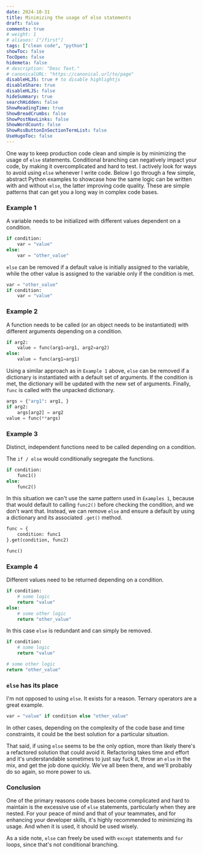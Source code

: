 ```yaml
---
date: 2024-10-31
title: Minimizing the usage of else statements
draft: false
comments: true
# weight: 1
# aliases: ["/first"]
tags: ["clean code", "python"]
showToc: false
TocOpen: false
hidemeta: false
# description: "Desc Text."
# canonicalURL: "https://canonical.url/to/page"
disableHLJS: true # to disable highlightjs
disableShare: true
disableHLJS: false
hideSummary: true
searchHidden: false
ShowReadingTime: true
ShowBreadCrumbs: false
ShowPostNavLinks: false
ShowWordCount: false
ShowRssButtonInSectionTermList: false
UseHugoToc: false
---
```

One way to keep production code clean and simple is by minimizing the usage of `else` statements. Conditional branching can negatively impact your code, by making it overcomplicated and hard to test. I actively look for ways to avoid using `else` whenever I write code. Below I go through a few simple, abstract Python examples to showcase how the same logic can be written with and without `else`, the latter improving code quality. These are simple patterns that can get you a long way in complex code bases.

### Example 1
A variable needs to be initialized with different values dependent on a condition.

```python
if condition:
    var = "value"
else:
    var = "other_value"
```

`else` can be removed if a default value is initially assigned to the variable, while the other value is assigned to the variable only if the condition is met.
```python
var = "other_value"
if condition:
    var = "value"
```

### Example 2
A function needs to be called (or an object needs to be instantiated) with different arguments depending on a condition.

```python
if arg2:
    value = func(arg1=arg1, arg2=arg2)
else:
    value = func(arg1=arg1)
```

Using a similar approach as in `Example 1` above, `else` can be removed if a dictionary is instantiated with a default set of arguments. If the condition is met, the dictionary will be updated with the new set of arguments. Finally, `func` is called with the unpacked dictionary.
```python
args = {"arg1": arg1, }
if arg2:
    args[arg2] = arg2
value = func(**args)
```

### Example 3
Distinct, independent functions need to be called depending on a condition.

The `if / else` would conditionally segregate the functions.
```python
if condition:
    func1()
else:
    func2()
```

In this situation we can't use the same pattern used in `Examples 1`, because that would default to calling `func2()` before checking the condition, and we don't want that. Instead, we can remove `else` and ensure a default by using a dictionary and its associated `.get()` method.

```python
func = {
    condition: func1
}.get(condition, func2)

func()
```

### Example 4
Different values need to be returned depending on a condition.

```python
if condition:
    # some logic
    return "value"
else:
    # some other logic
    return "other_value"
```

In this case `else` is redundant and can simply be removed.
```python
if condition:
    # some logic
    return "value"

# some other logic
return "other_value"
```

### `else` has its place

I'm not opposed to using `else`. It exists for a reason. Ternary operators are a great example.
```python
var = "value" if condition else "other_value"
```

In other cases, depending on the complexity of the code base and time constraints, it could be the best solution for a particular situation.

That said, if using `else` seems to be the only option, more than likely there's a refactored solution that could avoid it. Refactoring takes time and effort and it's understandable sometimes to just say fuck it, throw an `else` in the mix, and get the job done quickly. We've all been there, and we'll probably do so again, so more power to us.

### Conclusion

One of the primary reasons code bases become complicated and hard to maintain is the excessive use of `else` statements, particularly when they are nested. For your peace of mind and that of your teammates, and for enhancing your developer skills, it's highly recommended to minimizing its usage. And when it is used, it should be used wisely.

As a side note, `else` can freely be used with `except` statements and `for` loops, since that's not conditional branching.
